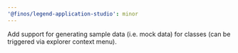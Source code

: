 ```yaml
---
'@finos/legend-application-studio': minor
---
```


Add support for generating sample data (i.e. mock data) for classes (can be triggered via explorer context menu).
